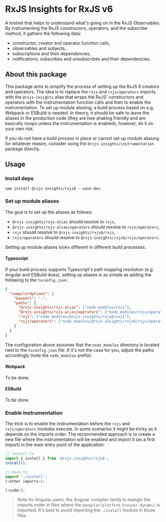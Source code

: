 # RxJS Insights for RxJS v6

A toolset that helps to understand what's going on in the RxJS Observables.
By instrumenting the RxJS constructors, operators, and the subscribe method, it gathers the following data:

* constructor, creator and operator function calls,
* observables and subjects,
* subscriptions and their dependencies,
* notifications, subscribes and unsubscribes and their dependencies.

## About this package

This package aims to simplify the process of setting up the RxJS 6 creators and operators.
The idea is to replace the `rxjs` and `rxjs/operators` imports with the `@rxjs-insights` alias that wraps the RxJS' constructors and operators with the instrumentation function calls and then to enable the instrumentation.
To set up module aliasing, a build process based on e.g. Webpack or ESBuild is needed.
In theory, it should be safe to leave the aliases in the production code (they are tree shaking friendly and are basically noops unless the instrumentation is enabled), however, do it on your own risk.

If you do not have a build process in place or cannot set up module aliasing for whatever reason, consider using the `@rxjs-insights/instrumentation` package directly.

## Usage

### Install deps

```
npm install @rxjs-insights/rxjs6 --save-dev
```

### Set up module aliases

The goal is to set up the aliases as follows:
* `@rxjs-insights/rxjs-alias` should resolve to `rxjs`,
* `@rxjs-insights/rxjs-alias/operators` should resolve to `rxjs/operators`,
* `rxjs` should resolve to `@rxjs-insights/rxjs6/rxjs`,
* `rxjs/operators` should resolve to `@rxjs-insights/rxjs6/rxjs/operators`.

Setting up module aliases looks different in different build processes.

#### Typescript

If your build process supports Typescript's path mapping resolution (e.g. Angular and ESBuild does), setting up aliases is as simple as adding the following to the `tsconfig.json`:

```json
{
  "compilerOptions": {
    "baseUrl": ".",
    "paths": {
      "@rxjs-insights/rxjs-alias": ["node_modules/rxjs"],
      "@rxjs-insights/rxjs-alias/operators": ["node_modules/rxjs/operators"],
      "rxjs": ["node_modules/@rxjs-insights/rxjs6/rxjs"],
      "rxjs/operators": ["node_modules/@rxjs-insights/rxjs6/rxjs/operators"]
    }
  }
}
```

The configuration above assumes that the `node_modules` directory is located next to the `tsconfig.json` file.
If it's not the case for you, adjust the paths accordingly (note the `node_modules` prefix).

#### Webpack

To be done.

#### ESBuild

To be done.

### Enable instrumentation

The trick is to enable the instrumentation before the `rxjs` and `rxjs/operators` modules execute.
In some scenarios it might be tricky as it depends on the imports order.
The recommended approach is to create a new file where the instrumentation will be enabled and import it (as a first import) in the main entry point of the application:

```ts
// install.ts
import { install } from '@rxjs-insights/rxjs6';
install();
```

```ts
// main.ts
import './install';
(<other imports>);

(<code>);
```

> Note for Angular users: the Angular compiler tends to mangle the imports order in files where the `@angular/platform-browser-dynamic` is imported.
> It's best to avoid importing the `./install` module in those files.

